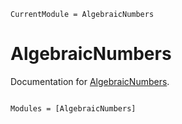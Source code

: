 ```@meta
CurrentModule = AlgebraicNumbers
```

# AlgebraicNumbers

Documentation for [AlgebraicNumbers](https://github.com/LauraBMo/AlgebraicNumbers.jl).

```@index
```

```@autodocs
Modules = [AlgebraicNumbers]
```
